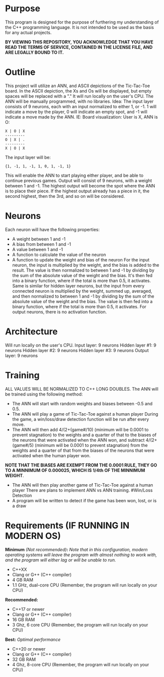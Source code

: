 # Purpose


This program is designed for the purpose of furthering my understanding of the C++ programming language. It is not intended to be used as the basis for any actual projects.


**BY VIEWING THIS REPOSITORY, YOU ACKNOWLEDGE THAT YOU HAVE READ THE TERMS OF SERVICE, CONTAINED IN THE LICENSE FILE, AND ARE LEGALLY BOUND TO IT.**

# Outline


This project will utilize an ANN, and ASCII depictions of the Tic-Tac-Toe board. In the ASCII depiction, the Xs and Os will be displayed, but empty spaces will be replaced with a "." It will run locally on the user's CPU. The ANN will be manually programmed, with no libraries.
Idea:
The input layer consists of 9 neurons, each with an input normalized to either 1, or -1. 1 will indicate a move by the player, 0 will indicate an empty spot, and -1 will indicate a move made by the ANN. IE:
Board visualization:
User is X, ANN is O:
```
X | O | X
---------
O | X | .
---------
X | O | X
```
The input layer will be:
```
{1, -1, 1, -1, 1, 0, 1, -1, 1}
```
This will enable the ANN to start playing either player, and be able to continue previous games.
Output will consist of 9 neurons, with a weight between 1 and -1. The highest output will become the spot where the ANN is to place their piece. If the highest output already has a piece in it, the second highest, then the 3rd, and so on will be considered.

# Neurons


Each neuron will have the following properties:
- A weight between 1 and -1
- A bias from between 1 and -1
- A value between 1 and -1
- A function to calculate the value of the neuron
- A function to update the weight and bias of the neuron
For the input neuron, the input is multiplied by the weight, and the bias is added to the result. The value is then normalized to between 1 and -1 by dividing by the sum of the absolute value of the weight and the bias. It's then fed into a binary function, where if the total is more than 0.5, it activates. Same is similar for hidden layer neurons, but the input from every connected neuron is multiplied by the weight, summed up, averaged, and then normalized to between 1 and -1 by dividing by the sum of the absolute value of the weight and the bias. The value is then fed into a binary function, where if the total is more than 0.5, it activates. For output neurons, there is no activation function.

# Architecture


Will run locally on the user's CPU.
Input layer: 9 neurons
Hidden layer #1: 9 neurons
Hidden layer #2: 9 neurons
Hidden layer #3: 9 neurons
Output layer: 9 neurons

# Training


ALL VALUES WILL BE NORMALIZED TO C++ LONG DOUBLES.
The ANN will be trained using the following method:
- The ANN will start with random weights and biases between -0.5 and 0.5.
- The ANN will play a game of Tic-Tac-Toe against a human player
During the game, a win/loss/draw detection function will be run after every move.
- The ANN will then add 4/(2+(game#/10) (minimum will be 0.0001 to prevent stagnation) to the weights and a quarter of that to the biases of the neurons that were activated when the ANN won, and subtract 4/(2+(game#/5) (minimum will be 0.0001 to prevent stagnation) from the weights and a quarter of that from the biases of the neurons that were activated when the human player won.
 
**NOTE THAT THE BIASES ARE EXEMPT FROM THE 0.0001 RULE, THEY GO TO A MINNIMUM OF 0.000025, WHICH IS 1/4th OF THE MINNIMUM WEIGHT**.
- The ANN will then play another game of Tic-Tac-Toe against a human player
There are plans to implement ANN vs ANN training.
#Win/Loss Detection
- A program will be written to detect if the game has been won, lost, or is a draw

# Requirements (IF RUNNING IN MODERN OS)


**Minimum** *(Not recommended)***:**
*Note that in this configuration, modern operating systems will leave the program with almost nothing to work with, and the program will either lag or will be unable to run.*
- C++XX
- Clang or G++ (C++ compiler)
- 4 GB RAM
- 1.1 GHz, dual-core CPU (Remember, the program will run locally on your CPU)

**Recommended:**
- C++17 or newer
- Clang or G++ (C++ compiler)
- 16 GB RAM
- 3 Ghz, 6 core CPU (Remember, the program will run locally on your CPU)

**Best:**
*Optimal performance*
- C++20 or newer
- Clang or G++ (C++ compiler)
- 32 GB RAM
- 4 Ghz, 8-core CPU (Remember, the program will run locally on your CPU)
